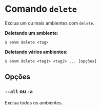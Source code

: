 # Comando `delete`

Exclua um ou mais ambientes com `delete`.

**Deletando um ambiente:**

``` shell
$ envm delete <tag>
```
**Deletando vários ambientes:**

``` shell
$ envm delete <tag1> <tag2> ... [opções]
```

## Opções
### `--all` ou `-a`
Exclua todos os ambientes.